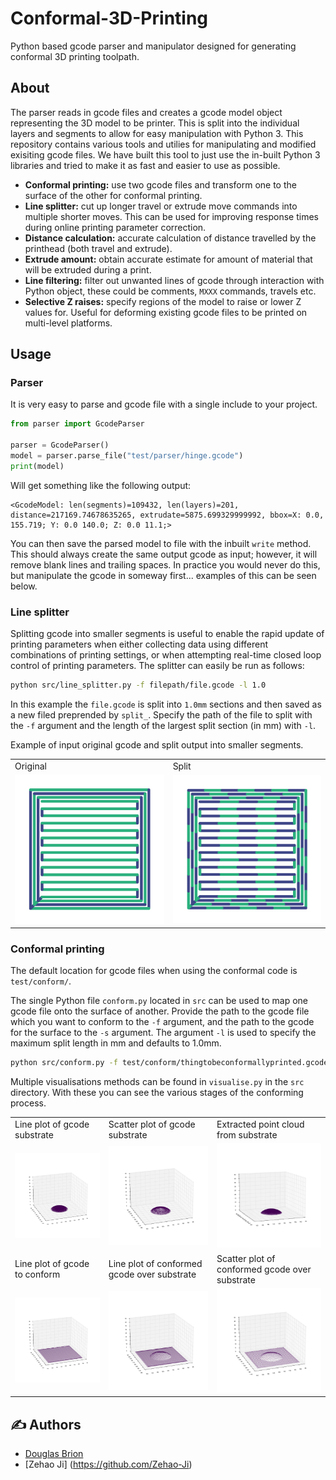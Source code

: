 # Conformal-3D-Printing

Python based gcode parser and manipulator designed for generating conformal 3D printing toolpath. 

## About

The parser reads in gcode files and creates a gcode model object representing the 3D model to be printer. This is split into the individual layers and segments to allow for easy manipulation with Python 3. This repository contains various tools and utilies for manipulating and modified exisiting gcode files. We have built this tool to just use the in-built Python 3 libraries and tried to make it as fast and easier to use as possible.

- **Conformal printing:** use two gcode files and transform one to the surface of the other for conformal printing.
- **Line splitter:** cut up longer travel or extrude move commands into multiple shorter moves. This can be used for improving response times during online printing parameter correction.
- **Distance calculation:** accurate calculation of distance travelled by the printhead (both travel and extrude).
- **Extrude amount:** obtain accurate estimate for amount of material that will be extruded during a print.
- **Line filtering:** filter out unwanted lines of gcode through interaction with Python object, these could be comments, `MXXX` commands, travels etc.
- **Selective Z raises:** specify regions of the model to raise or lower Z values for. Useful for deforming existing gcode files to be printed on multi-level platforms.

## Usage

### Parser

It is very easy to parse and gcode file with a single include to your project.

```python
from parser import GcodeParser

parser = GcodeParser()
model = parser.parse_file("test/parser/hinge.gcode")
print(model)
```

Will get something like the following output:

```
<GcodeModel: len(segments)=109432, len(layers)=201, distance=217169.74678635265, extrudate=5875.699329999992, bbox=X: 0.0, 155.719; Y: 0.0 140.0; Z: 0.0 11.1;>
```

You can then save the parsed model to file with the inbuilt `write` method. This should always create the same output gcode as input; however, it will remove blank lines and trailing spaces. In practice you would never do this, but manipulate the gcode in someway first... examples of this can be seen below.

### Line splitter

Splitting gcode into smaller segments is useful to enable the rapid update of printing parameters when either collecting data using different combinations of printing settings, or when attempting real-time closed loop control of printing parameters. The splitter can easily be run as follows:

```bash
python src/line_splitter.py -f filepath/file.gcode -l 1.0
```

In this example the `file.gcode` is split into `1.0mm` sections and then saved as a new filed preprended by `split_`. Specify the path of the file to split with the `-f` argument and the length of the largest split section (in mm) with `-l`.

Example of input original gcode and split output into smaller segments.

<table>
<tr>
    <td>Original</td>
    <td>Split</td>
    </tr>
<tr>
<td><img src="images/original.jpg" alt="Original" style="width: 250px;"/></td>
<td> <img src="images/split.jpg" alt="Split gcode" style="width: 250px;"/> </td>
</tr>
</table>

### Conformal printing

The default location for gcode files when using the conformal code is `test/conform/`.

The single Python file `conform.py` located in `src` can be used to map one gcode file onto the surface of another. Provide the path to the gcode file which you want to conform to the `-f` argument, and the path to the gcode for the surface to the `-s` argument. The argument `-l` is used to specify the maximum split length in mm and defaults to 1.0mm.

```bash
python src/conform.py -f test/conform/thingtobeconformallyprinted.gcode -s test/conform/surfacetoprinton.gcode -l 1.0
```

Multiple visualisations methods can be found in `visualise.py` in the `src` directory. With these you can see the various stages of the conforming process.

<table>
<tr>
<td>Line plot of gcode substrate</td>
<td>Scatter plot of gcode substrate</td>
<td>Extracted point cloud from substrate</td>
</tr>
<tr>
<td><img src="plots/dome_in_line.jpg" alt="Line" style="width: 250px;"/></td>
<td> <img src="plots/dome_scatter.jpg" alt="Scatter" style="width: 250px;"/> </td>
<td> <img src="plots/pc.jpg" alt="Scatter" style="width: 250px;"/> </td>
</tr>
<tr>
<td>Line plot of gcode to conform</td>
<td>Line plot of conformed gcode over substrate</td>
<td>Scatter plot of conformed gcode over substrate</td>
</tr>
<tr>
<td><img src="plots/test_rect_absolute_line.jpg" alt="Line" style="width: 250px;"/></td>
<td><img src="plots/conformed_1.0_test_rect_absolute_line.jpg" alt="Line" style="width: 250px;"/></td>
<td> <img src="plots/conformed_1.0_test_rect_absolute_scatter.jpg" alt="Scatter" style="width: 250px;"/> </td>
    </tr>
</table>

## ✍️ Authors <a name = "authors"></a>

- [Douglas Brion](https://github.com/dougbrion)
- [Zehao Ji] (https://github.com/Zehao-Ji)
